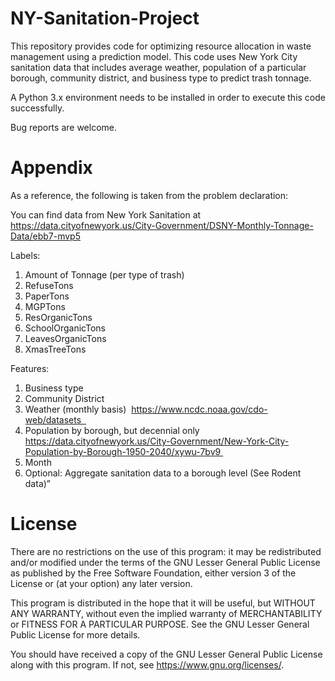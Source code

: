 # NY-Sanitation-Project

This repository provides code for optimizing resource allocation in waste management using a prediction model. This code uses New York City sanitation data that includes average weather, population of a particular borough, community district, and business type to predict trash tonnage.

A Python 3.x environment needs to be installed in order to execute this code successfully.

Bug reports are welcome.

# Appendix

As a reference, the following is taken from the problem declaration:

You can find data from New York Sanitation at
https://data.cityofnewyork.us/City-Government/DSNY-Monthly-Tonnage-Data/ebb7-mvp5

Labels:

1. Amount of Tonnage (per type of trash)
2. RefuseTons
3. PaperTons
4. MGPTons
5. ResOrganicTons
6. SchoolOrganicTons
7. LeavesOrganicTons
8. XmasTreeTons

Features:

1. Business type
2. Community District
3. Weather (monthly basis)
 https://www.ncdc.noaa.gov/cdo-web/datasets  
4. Population
   by borough, but decennial only https://data.cityofnewyork.us/City-Government/New-York-City-Population-by-Borough-1950-2040/xywu-7bv9 
5. Month
6. Optional: Aggregate sanitation data to a borough level (See Rodent data)”

# License

There are no restrictions on the use of this program: it may be redistributed and/or modified under the terms of the GNU Lesser General Public License as published by the Free Software Foundation, either version 3 of the License or (at your option) any later version.

This program is distributed in the hope that it will be useful, but WITHOUT ANY WARRANTY, without even the implied warranty of MERCHANTABILITY or FITNESS FOR A PARTICULAR PURPOSE. See the GNU Lesser General Public License for more details.

You should have received a copy of the GNU Lesser General Public License along with this program. If not, see <https://www.gnu.org/licenses/>.

